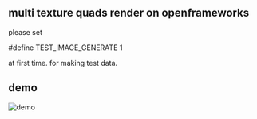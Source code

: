 ## multi texture quads render on openframeworks
please set

#define TEST_IMAGE_GENERATE 1

at first time. for making test data.

## demo
![demo](demo.gif)